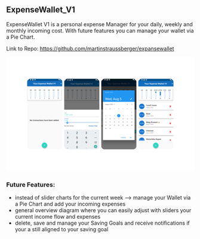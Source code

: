 
## ExpenseWallet_V1
ExpenseWallet V1 is a personal expense Manager for your daily, weekly and monthly incoming cost. 
With future features you can manage your wallet via a Pie Chart.

Link to Repo: https://github.com/martinstraussberger/expansewallet

![](images/eWalletShow.png)


### Future Features:
- instead of slider charts for the current week --> manage your Wallet via a Pie Chart and add your incoming expenses
- general overview diagram where you can easily adjust with sliders your current income flow and expenses
- delete, save and manage your Saving Goals and receive notifications if your a still aligned to your saving goal

